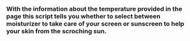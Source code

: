 ### With the information about the temperature provided in the page this script tells you whether to select between moisturizer to take care of your screen or sunscreen to help your skin from the scroching sun.
